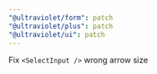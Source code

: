 ```yaml
---
"@ultraviolet/form": patch
"@ultraviolet/plus": patch
"@ultraviolet/ui": patch
---
```


Fix `<SelectInput />` wrong arrow size
